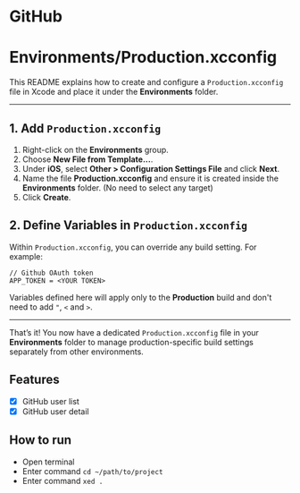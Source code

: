 # GitHub

# Environments/Production.xcconfig

This README explains how to create and configure a `Production.xcconfig` file in Xcode and place it under the **Environments** folder.

---

## 1. Add `Production.xcconfig`

1. Right-click on the **Environments** group.
2. Choose **New File from Template...**.
3. Under **iOS**, select **Other > Configuration Settings File** and click **Next**.
4. Name the file **Production.xcconfig** and ensure it is created inside the **Environments** folder. (No need to select any target)
5. Click **Create**.

## 2. Define Variables in `Production.xcconfig`

Within `Production.xcconfig`, you can override any build setting. For example:

```xcconfig
// Github OAuth token
APP_TOKEN = <YOUR TOKEN>
```

Variables defined here will apply only to the **Production** build and don't need to add `"`, `<` and `>`.

---

That’s it! You now have a dedicated `Production.xcconfig` file in your **Environments** folder to manage production-specific build settings separately from other environments.

## Features

- [x] GitHub user list
- [x] GitHub user detail

## How to run 
- Open terminal
- Enter command `cd ~/path/to/project`
- Enter command `xed .`
